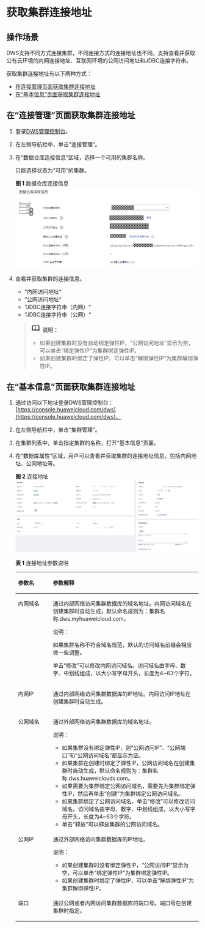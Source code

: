 # 获取集群连接地址<a name="dws_01_0033"></a>

## 操作场景<a name="section26616723151647"></a>

DWS支持不同方式连接集群，不同连接方式的连接地址也不同。支持查看并获取公有云环境的内网连接地址、互联网环境的公网访问地址和JDBC连接字符串。

获取集群连接地址有以下两种方式：

-   [在连接管理页面获取集群连接地址](#section5539467151713)
-   [在“基本信息”页面获取集群连接地址](#section149501253104810)

## 在“连接管理“页面获取集群连接地址<a name="section5539467151713"></a>

1.  登录[DWS管理控制台](https://console.huaweicloud.com/dws)。
2.  在左侧导航栏中，单击“连接管理“。
3.  在“数据仓库连接信息“区域，选择一个可用的集群名称。

    只能选择状态为“可用“的集群。

    **图 1**  数据仓库连接信息<a name="fig89011252519"></a>  
    ![](figures/数据仓库连接信息.png "数据仓库连接信息")

4.  查看并获取集群的连接信息。

    -   “内网访问地址“
    -   “公网访问地址“
    -   “JDBC连接字符串（内网）“
    -   “JDBC连接字符串（公网）“

    >![](public_sys-resources/icon-note.gif) **说明：**   
    >-   如果创建集群时没有自动绑定弹性IP，“公网访问地址“显示为空，可以单击“绑定弹性IP“为集群绑定弹性IP。  
    >-   如果创建集群时绑定了弹性IP，可以单击“解绑弹性IP“为集群解绑弹性IP。  


## 在“基本信息”页面获取集群连接地址<a name="section149501253104810"></a>

1.  通过访问以下地址登录DWS管理控制台：[https://console.huaweicloud.com/dws](https://console.huaweicloud.com/dws)。
2.  在左侧导航栏中，单击“集群管理“。
3.  在集群列表中，单击指定集群的名称，打开“基本信息“页面。
4.  在“数据库属性”区域，用户可以查看并获取集群的连接地址信息，包括内网地址、公网地址等。

    **图 2**  连接地址<a name="fig178921828125311"></a>  
    ![](figures/连接地址.png "连接地址")

    **表 1**  连接地址参数说明

    <a name="table878289143910"></a>
    <table><thead align="left"><tr id="row107835915393"><th class="cellrowborder" valign="top" width="19%" id="mcps1.2.3.1.1"><p id="p77831797399"><a name="p77831797399"></a><a name="p77831797399"></a>参数名</p>
    </th>
    <th class="cellrowborder" valign="top" width="81%" id="mcps1.2.3.1.2"><p id="p137830993917"><a name="p137830993917"></a><a name="p137830993917"></a>参数解释</p>
    </th>
    </tr>
    </thead>
    <tbody><tr id="row1278775864518"><td class="cellrowborder" valign="top" width="19%" headers="mcps1.2.3.1.1 "><p id="p17422209466"><a name="p17422209466"></a><a name="p17422209466"></a>内网域名</p>
    </td>
    <td class="cellrowborder" valign="top" width="81%" headers="mcps1.2.3.1.2 "><p id="p124255014619"><a name="p124255014619"></a><a name="p124255014619"></a>通过内部网络访问集群数据库的域名地址。内网访问域名在创建集群时自动生成，默认命名规则为：集群名称.dws.myhuaweicloud.com。</p>
    <div class="note" id="note144260547564"><a name="note144260547564"></a><a name="note144260547564"></a><span class="notetitle"> 说明： </span><div class="notebody"><p id="p244575418567"><a name="p244575418567"></a><a name="p244575418567"></a>如果集群名称不符合域名规范，默认的访问域名前缀会相应做一些调整。</p>
    </div></div>
    <p id="p342513044618"><a name="p342513044618"></a><a name="p342513044618"></a>单击<span class="uicontrol" id="uicontrol642610013469"><a name="uicontrol642610013469"></a><a name="uicontrol642610013469"></a>“修改”</span>可以修改内网访问域名。访问域名由字母、数字、中划线组成，以大小写字母开头，长度为4~63个字符。</p>
    </td>
    </tr>
    <tr id="row197835916390"><td class="cellrowborder" valign="top" width="19%" headers="mcps1.2.3.1.1 "><p id="p177837983914"><a name="p177837983914"></a><a name="p177837983914"></a>内网IP</p>
    </td>
    <td class="cellrowborder" valign="top" width="81%" headers="mcps1.2.3.1.2 "><p id="p137832943917"><a name="p137832943917"></a><a name="p137832943917"></a>通过内部网络访问集群数据库的IP地址。内网访问IP地址在创建集群时自动生成。</p>
    </td>
    </tr>
    <tr id="row16870618204610"><td class="cellrowborder" valign="top" width="19%" headers="mcps1.2.3.1.1 "><p id="p677962610462"><a name="p677962610462"></a><a name="p677962610462"></a>公网域名</p>
    </td>
    <td class="cellrowborder" valign="top" width="81%" headers="mcps1.2.3.1.2 "><p id="p107841026134612"><a name="p107841026134612"></a><a name="p107841026134612"></a>通过外部网络访问集群数据库的域名地址。</p>
    <div class="note" id="note8787132634615"><a name="note8787132634615"></a><a name="note8787132634615"></a><span class="notetitle"> 说明： </span><div class="notebody"><a name="ul4787192618461"></a><a name="ul4787192618461"></a><ul id="ul4787192618461"><li>如果集群没有绑定弹性IP，则<span class="parmname" id="parmname11789132614461"><a name="parmname11789132614461"></a><a name="parmname11789132614461"></a>“公网访问IP”</span>、<span class="parmname" id="parmname117901265461"><a name="parmname117901265461"></a><a name="parmname117901265461"></a>“公网端口”</span>和<span class="parmname" id="parmname10790122610463"><a name="parmname10790122610463"></a><a name="parmname10790122610463"></a>“公网访问域名”</span>都显示为空。</li><li>如果集群在创建时绑定了弹性IP，公网访问域名在创建集群时自动生成，默认命名规则为：集群名称.dws.huaweiclouds.com。</li><li>如果需要为集群绑定公网访问域名，需要先为集群绑定弹性IP，然后再单击<span class="uicontrol" id="uicontrol1679219263465"><a name="uicontrol1679219263465"></a><a name="uicontrol1679219263465"></a>“创建”</span>为集群绑定公网访问域名。</li><li>如果集群绑定了公网访问域名，单击<span class="uicontrol" id="uicontrol11794112619466"><a name="uicontrol11794112619466"></a><a name="uicontrol11794112619466"></a>“修改”</span>可以修改访问域名。访问域名由字母、数字、中划线组成，以大小写字母开头，长度为4~63个字符。</li><li>单击<span class="uicontrol" id="uicontrol1798182611461"><a name="uicontrol1798182611461"></a><a name="uicontrol1798182611461"></a>“释放”</span>可以释放集群的公网访问域名。</li></ul>
    </div></div>
    </td>
    </tr>
    <tr id="row16299125111411"><td class="cellrowborder" valign="top" width="19%" headers="mcps1.2.3.1.1 "><p id="p15299135164118"><a name="p15299135164118"></a><a name="p15299135164118"></a>公网IP</p>
    </td>
    <td class="cellrowborder" valign="top" width="81%" headers="mcps1.2.3.1.2 "><p id="p8299951174119"><a name="p8299951174119"></a><a name="p8299951174119"></a>通过外部网络访问集群数据库的IP地址。</p>
    <div class="note" id="note68025695012"><a name="note68025695012"></a><a name="note68025695012"></a><span class="notetitle"> 说明： </span><div class="notebody"><a name="ul198032619509"></a><a name="ul198032619509"></a><ul id="ul198032619509"><li>如果创建集群时没有绑定弹性IP，<span class="parmname" id="parmname1580406195014"><a name="parmname1580406195014"></a><a name="parmname1580406195014"></a>“公网访问IP”</span>显示为空，可以单击<span class="parmname" id="parmname98051866504"><a name="parmname98051866504"></a><a name="parmname98051866504"></a>“绑定弹性IP”</span>为集群绑定弹性IP。</li><li>如果创建集群时绑定了弹性IP，可以单击<span class="parmname" id="parmname13806863502"><a name="parmname13806863502"></a><a name="parmname13806863502"></a>“解绑弹性IP”</span>为集群解绑弹性IP。</li></ul>
    </div></div>
    </td>
    </tr>
    <tr id="row12271155284116"><td class="cellrowborder" valign="top" width="19%" headers="mcps1.2.3.1.1 "><p id="p10271135219418"><a name="p10271135219418"></a><a name="p10271135219418"></a>端口</p>
    </td>
    <td class="cellrowborder" valign="top" width="81%" headers="mcps1.2.3.1.2 "><p id="p177248505452"><a name="p177248505452"></a><a name="p177248505452"></a>通过公网或者内网访问集群数据库的端口号。端口号在创建集群时指定。</p>
    </td>
    </tr>
    </tbody>
    </table>


